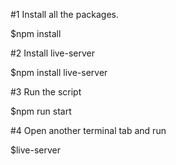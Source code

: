 #1 Install all the packages.

$npm install

#2 Install live-server

$npm install live-server

#3 Run the script

$npm run start

#4 Open another terminal tab and run

$live-server
